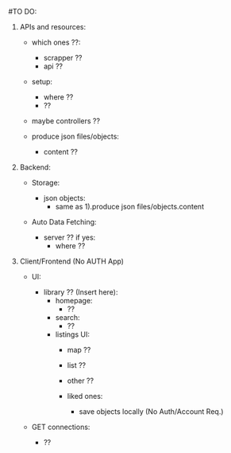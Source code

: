 
#TO DO:

1) APIs and resources:
    - which ones ??:
        - scrapper ??
        - api ??

    - setup:
        - where ??
        - ??

    - maybe controllers ??

    - produce json files/objects:
        - content ??


2) Backend:
    - Storage:
        - json objects:
            - same as 1).produce json files/objects.content

    - Auto Data Fetching:
        - server ?? if yes:
            - where ??


3) Client/Frontend (No AUTH App)

    - UI:
        - library ?? (Insert here):
            - homepage:
                - ??
            - search:
                - ??
            - listings UI:
                - map ??
                - list ??
                - other ??

                - liked ones:
                    - save objects locally (No Auth/Account Req.)
        
    - GET connections:
        - ??